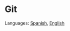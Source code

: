 # Git

Languages: [Spanish](https://github.com/danielmoreno58/documentation/tree/development/Git/README.es.md), [English](https://github.com/danielmoreno58/documentation/tree/development/Git/README.md)